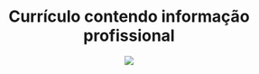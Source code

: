 <h1 align="center">Currículo contendo informação profissional</h1> 

<p align="center">
  <img src="https://img.shields.io/static/v1?label=Linguagem&message=react.JS&color=blue&next.JS&color=black&style=for-the-badge&logo=NEXTJS"/>
</p>